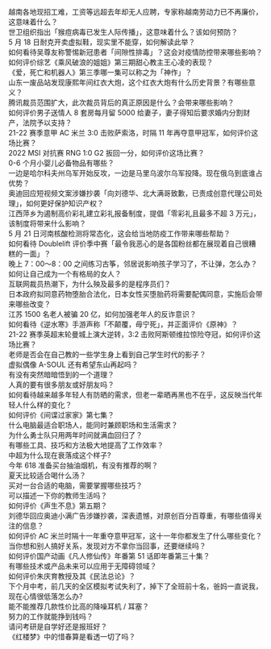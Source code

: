 越南各地现招工难，工资等远超去年却无人应聘，专家称越南劳动力已不再廉价，这意味着什么？  
世卫组织指出「猴痘病毒已发生人际传播」，这意味着什么？该如何预防？  
5 月 18 日耐克开卖虚拟鞋，现实里不能穿，如何解读此举？  
如何看待吴尊友称警惕新冠患者「间隙性排毒」？这会对疫情防控带来哪些影响？  
如何评价综艺《乘风破浪的姐姐》第三期甜心教主王心凌的表现？  
《爱，死亡和机器人》第三季哪一集可以称之为「神作」？  
山东一废品站发现康熙年间红衣大炮，这个红衣大炮有什么历史背景？有哪些意义？  
腾讯裁员范围扩大，此次裁员背后的真正原因是什么？会带来哪些影响？  
如何评价男子送情人 8 套房每月留 5000 给妻子，妻子得知后要求婚内分割财产，法院予以支持？  
21-22 赛季意甲 AC 米兰 3:0 击败萨索洛，时隔 11 年再夺意甲冠军，如何评价这场比赛？  
2022 MSI 对抗赛 RNG 1:0 G2 扳回一分，如何评价这场比赛？  
0-6 个月小婴儿必备物品有哪些？  
一边是哈尔科夫州乌军开始反攻，一边是马里乌波尔乌军投降。现在俄乌到底谁占优势？  
奥迪回应短视频文案涉嫌抄袭「向刘德华、北大满哥致歉，已责成创意代理公司处理」，如何更好保护知识产权？  
江西萍乡为遏制高价彩礼建立彩礼报备制度，提倡「零彩礼且最多不超 3 万元」，该制度将带来什么影响？  
5 月 21 日河南核酸检测将常态化，这会给当地防疫工作带来哪些帮助？  
如何看待 Doublelift 评价季中赛「最令我恶心的是各国粉丝都在展现着自己很糟糕的一面」？  
晚上 7：00～8：00 之间练习古筝，邻居说影响孩子学习了，不让弹，怎么办？  
如何让自己成为一个有格局的女人？  
互联网裁员热潮下，为什么殃及最多的是程序员们？  
日本政府拟同意药物堕胎合法化，日本女性买堕胎药将需要配偶同意，实施后会带来哪些改变？  
江苏 1500 名老人被骗 20 亿，如何加强老年人的反诈意识？  
如何看待《逆水寒》手游声称「不颠覆，毋宁死」，并正面评价《原神》？  
21-22 赛季英超末轮曼城上演大逆转，3:2 击败阿斯顿维拉惊险夺冠，如何评价这场比赛？  
老师是否会在自己教的一些学生身上看到自己学生时代的影子？  
虚拟偶像 A-SOUL 还有希望东山再起吗？  
有没有突然暗暗悟到的一个道理？  
人真的要有很多朋友或好朋友吗？  
如何看待越来越多年轻人有防晒的需求，但老一辈晒再黑也不在乎，这反映当代年轻人什么样的变化？  
如何评价《间谍过家家》第七集？  
什么电脑最适合职场人，能同时兼顾职场和生活需求？  
为什么勇士队只用两年时间就满血回归了？  
有哪些工具、技巧和方法极大地提高了工作效率？  
中超为什么现在衰落成这个样子?  
今年 618 准备买台抽油烟机，有没有推荐的啊？  
夏天比较适合喝什么汤？  
买对一台合适的电脑，需要掌握哪些技巧？  
可以描述一下你的教师生活吗？  
如何评价《声生不息》第五期？  
刘德华回应奥迪小满广告涉嫌抄袭，深表遗憾，对原创百分百尊重，有哪些值得关注的信息？  
如何评价 AC 米兰时隔十一年重夺意甲冠军，这十一年你都发生了什么哪些变化？  
当你想和别人搞好关系，发现对方不拿你当回事，还要继续吗？  
如何评价国产动画《凡人修仙传》年番第 51 话即年番第三十集？  
有哪些技术或产品未来可以应用于无障碍领域？  
如何评价朱庆育教授及其《民法总论》？  
下个月中考，前几天的全区模拟考试失利了，掉下了全班前十名，爸妈一直说我，现在心情很低落怎么办?  
能不能推荐几款性价比高的降噪耳机 / 耳塞？  
努力的工作就能挣到钱吗？  
请问考研是自学好还是报班好？  
《红楼梦》中的惜春算是看透一切了吗？  
